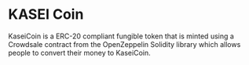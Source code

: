 # KASEI Coin
KaseiCoin is a ERC-20 compliant fungible token that is minted using a Crowdsale contract from the OpenZeppelin Solidity library which allows people to convert their money to KaseiCoin.
